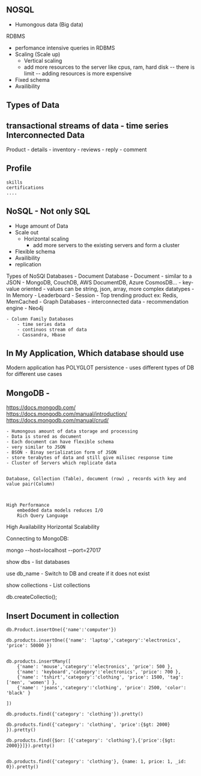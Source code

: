 NOSQL
-----

 - Humongous data (Big data)
 
 RDBMS
 - perfomance intensive queries in RDBMS
 - Scaling (Scale up)
    - Vertical scaling
    - add more resources to the server like cpus, ram, hard disk 
        -- there is limit
        -- adding resources is more expensive
 - Fixed schema       
 - Availibility
 
 
 Types of Data
 -------------
 transactional
 streams of data - time series
 Interconnected Data
 - 
 
 
 Product
    - details
    - inventory
    - reviews
        - reply
            - comment
 
 Profile
 -------
    skills
    certifications
    ....
 
 
 
 NoSQL - Not only SQL
 --------------------
 - Huge amount of Data
 - Scale out
    - Horizontal scaling
        - add more servers to the existing servers and form a cluster
 - Flexible schema
 - Availibility
 - replication
 
 Types of NoSQl Databases
    - Document Database
        - Document - similar to a JSON
        - MongoDB, CouchDB, AWS DocumentDB, Azure CosmosDB...
    - key-value oriented
        - values can be string, json, array, more complex datatypes
        - In Memory
          - Leaderboard
          - Session 
          - Top trending product
          ex: Redis, MemCached
    - Graph Databases
        - interconnected data
        - recommendation engine
        - Neo4j
    
    - Column Family Databases       
        - time series data
        - continuos stream of data
        - Cassandra, Hbase
 
 
 In My Application, Which database should use
 ---------------------------------------------
 
 Modern application has POLYGLOT persistence
    - uses different types of DB for different use cases
    
    
    
 MongoDB - 
 --------
 https://docs.mongodb.com/
 https://docs.mongodb.com/manual/introduction/
 https://docs.mongodb.com/manual/crud/


    - Humongous amount of data storage and processing
    - Data is stored as document
    - Each document can have flexible schema
    - very similar to JSON
    - BSON - Binay serialization form of JSON
    - store terabytes of data and still give milisec response time
    - Cluster of Servers which replicate data
    
    
    Database, Collection (Table), document (row) , records with key and value pair(Column)
    
    
    
    High Performance
        embedded data models reduces I/O 
        Rich Query Language
   High Availability
   Horizontal Scalability
    
    
    
   Connecting to MongoDB:
   
   mongo --host=localhost --port=27017

   show dbs         - list databases
   
   use db_name      - Switch to DB and create if it does not exist
      
   show collections - List collections
   
   
   db.createCollectio();
   
   
   Insert Document in collection
   -----------------------------
   
    db.Product.insertOne({'name':'computer'})

    db.products.insertOne({'name': 'laptop','category':'electronics', 'price': 50000 })
    
    
    db.products.insertMany([
        {'name': 'mouse','category':'electronics', 'price': 500 },
        {'name': 'keyboard','category':'electronics', 'price': 700 },
        {'name': 'tshirt','category':'clothing', 'price': 1500, 'tag': ['men', 'women'] },
        {'name': 'jeans','category':'clothing', 'price': 2500, 'color': 'black' }
    
    ])
    
    db.products.find({'category': 'clothing'}).pretty()
    
    db.products.find({'category': 'clothing', 'price':{$gt: 2000} }).pretty()
    
    db.products.find({$or: [{'category': 'clothing'},{'price':{$gt: 2000}}]}).pretty()


    db.products.find({'category': 'clothing'}, {name: 1, price: 1, _id: 0}).pretty()























    
    
 
 
 
